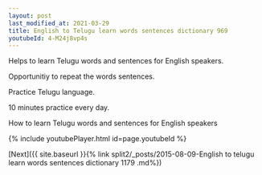 ```yaml
---
layout: post
last_modified_at: 2021-03-29
title: English to Telugu learn words sentences dictionary 969 
youtubeId: 4-M24j8vp4s
---
```

 
 
Helps to learn Telugu words and sentences for English speakers.

Opportunitiy to repeat the words sentences. 

Practice Telugu language. 
 
10 minutes practice every day. 
 
How to learn Telugu words and sentences for English speakers 
 
{% include youtubePlayer.html id=page.youtubeId %}
 
 
[Next]({{ site.baseurl }}{% link  split2/_posts/2015-08-09-English to telugu learn words sentences dictionary 1179 .md%})
 
